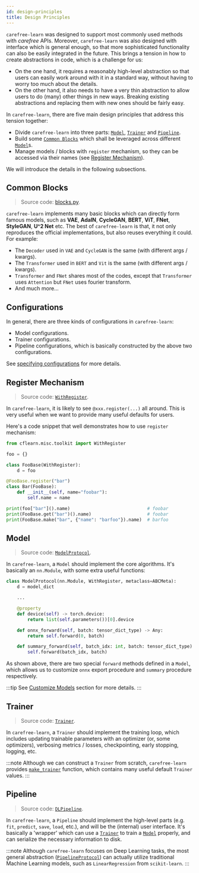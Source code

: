 ```yaml
---
id: design-principles
title: Design Principles
---
```


`carefree-learn` was designed to support most commonly used methods with *carefree* APIs. Moreover, `carefree-learn` was also designed with interface which is general enough, so that more sophisticated functionality can also be easily integrated in the future. This brings a tension in how to create abstractions in code, which is a challenge for us:

+ On the one hand, it requires a reasonably high-level abstraction so that users can easily work around with it in a standard way, without having to worry too much about the details.
+ On the other hand, it also needs to have a very thin abstraction to allow users to do (many) other things in new ways. Breaking existing abstractions and replacing them with new ones should be fairly easy.

In `carefree-learn`, there are five main design principles that address this tension together:

+ Divide `carefree-learn` into three parts: [`Model`](#model), [`Trainer`](#trainer) and [`Pipeline`](#pipeline).
+ Build some [`Common Blocks`](#common-blocks) which shall be leveraged across different [`Model`](#model)s.
+ Manage models / blocks with `register` mechanism, so they can be accessed via their names (see [Register Mechanism](#register-mechanism)).

We will introduce the details in the following subsections.


## Common Blocks

> Source code: [blocks.py](https://github.com/carefree0910/carefree-learn/blob/dev/cflearn/modules/blocks.py).

`carefree-learn` implements many basic blocks which can directly form famous models, such as **VAE**, **AdaIN**, **CycleGAN**, **BERT**, **ViT**, **FNet**, **StyleGAN**, **U^2 Net** etc. The best of `carefree-learn` is that, it not only reproduces the official implementations, but also reuses everything it could. For example:
- The `Decoder` used in `VAE` and `CycleGAN` is the same (with different args / kwargs).
- The `Transformer` used in `BERT` and `Vit` is the same (with different args / kwargs).
- `Transformer` and `FNet` shares most of the codes, except that `Transformer` uses `Attention` but `FNet` uses fourier transform.
- And much more...


## Configurations

In general, there are three kinds of configurations in `carefree-learn`:
- Model configurations.
- Trainer configurations.
- Pipeline configurations, which is basically constructed by the above two configurations.

See [specifying configurations](getting-started/configurations#specify-configurations) for more details.


## Register Mechanism

> Source code: [`WithRegister`](https://github.com/carefree0910/carefree-learn/blob/2c745bb1e998e74bbbc1c308a5716608ef1b137f/cflearn/misc/toolkit.py#L383).

In `carefree-learn`, it is likely to see `@xxx.register(...)` all around. This is very useful when we want to provide many useful defaults for users.

Here's a code snippet that well demonstrates how to use `register` mechanism:

```python
from cflearn.misc.toolkit import WithRegister

foo = {}

class FooBase(WithRegister):
    d = foo

@FooBase.register("bar")
class Bar(FooBase):
    def __init__(self, name="foobar"):
        self.name = name

print(foo["bar"]().name)                             # foobar
print(FooBase.get("bar")().name)                     # foobar
print(FooBase.make("bar", {"name": "barfoo"}).name)  # barfoo
```


## Model

> Source code: [`ModelProtocol`](https://github.com/carefree0910/carefree-learn/blob/2c745bb1e998e74bbbc1c308a5716608ef1b137f/cflearn/protocol.py#L109).

In `carefree-learn`, a `Model` should implement the core algorithms. It's basically an `nn.Module`, with some extra useful functions:

```python
class ModelProtocol(nn.Module, WithRegister, metaclass=ABCMeta):
    d = model_dict

    ...

    @property
    def device(self) -> torch.device:
        return list(self.parameters())[0].device

    def onnx_forward(self, batch: tensor_dict_type) -> Any:
        return self.forward(0, batch)

    def summary_forward(self, batch_idx: int, batch: tensor_dict_type) -> None:
        self.forward(batch_idx, batch)
```

As shown above, there are two special `forward` methods defined in a `Model`, which allows us to customize `onnx` export procedure and `summary` procedure respectively.

:::tip
See [Customize Models](developer-guides/general-customization#customize-models) section for more details.
:::


## Trainer

> Source code: [`Trainer`](https://github.com/carefree0910/carefree-learn/blob/2c745bb1e998e74bbbc1c308a5716608ef1b137f/cflearn/trainer.py#L226).

In `carefree-learn`, a `Trainer` should implement the training loop, which includes updating trainable parameters with an optimizer (or, some optimizers), verbosing metrics / losses, checkpointing, early stopping, logging, etc.

:::note
Although we can construct a `Trainer` from scratch, `carefree-learn` provides [`make_trainer`](https://github.com/carefree0910/carefree-learn/blob/2c745bb1e998e74bbbc1c308a5716608ef1b137f/cflearn/misc/internal_/trainer.py#L19) function, which contains many useful default `Trainer` values.
:::


## Pipeline

> Source code: [`DLPipeline`](https://github.com/carefree0910/carefree-learn/blob/2c745bb1e998e74bbbc1c308a5716608ef1b137f/cflearn/pipeline.py#L90).

In `carefree-learn`, a `Pipeline` should implement the high-level parts (e.g. `fit`, `predict`, `save`, `load`, etc.), and will be the (internal) user interface. It's basically a 'wrapper' which can use a [`Trainer`](#trainer) to train a [`Model`](#model) properly, and can serialize the necessary information to disk.

:::note
Although `carefree-learn` focuses on Deep Learning tasks, the most general abstraction ([`PipelineProtocol`](https://github.com/carefree0910/carefree-learn/blob/2c745bb1e998e74bbbc1c308a5716608ef1b137f/cflearn/pipeline.py#L57)) can actually utilize traditional Machine Learning models, such as `LinearRegression` from `scikit-learn`.
:::
